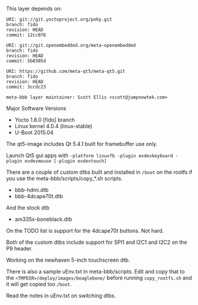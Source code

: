 This layer depends on:

    URI: git://git.yoctoproject.org/poky.git
    branch: fido 
    revision: HEAD
    commit: 12cc076 

    URI: git://git.openembedded.org/meta-openembedded
    branch: fido 
    revision: HEAD
    commit: 5b0305d 

    URI: https://github.com/meta-qt5/meta-qt5.git
    branch: fido
    revision: HEAD
    commit: 3ccdc23

    meta-bbb layer maintainer: Scott Ellis <scott@jumpnowtek.com>


Major Software Versions

* Yocto 1.8.0 [fido] branch
* Linux kernel 4.0.4 (linux-stable)
* U-Boot 2015.04

The qt5-image includes Qt 5.4.1 built for framebuffer use only.

Launch Qt5 gui apps with `-platform linuxfb -plugin evdevkeyboard -plugin evdevmouse [-plugin evdevtouch]`

There are a couple of custom dtbs built and installed in `/boot` on the rootfs
if you use the meta-bbb/scripts/copy_*.sh scripts.

* bbb-hdmi.dtb
* bbb-4dcape70t.dtb

And the stock dtb

* am335x-boneblack.dtb

On the TODO list is support for the 4dcape70t buttons. Not hard.

Both of the custom dtbs include support for SPI1 and I2C1 and I2C2 on
the P9 header.

Working on the newhaven 5-inch touchscreen dtb.

There is also a sample uEnv.txt in meta-bbb/scripts. Edit and copy that
to the `<TMPDIR>/deploy/images/beaglebone/` before running `copy_rootfs.sh`
and it will get copied too `/boot`.

Read the notes in uEnv.txt on switching dtbs.

